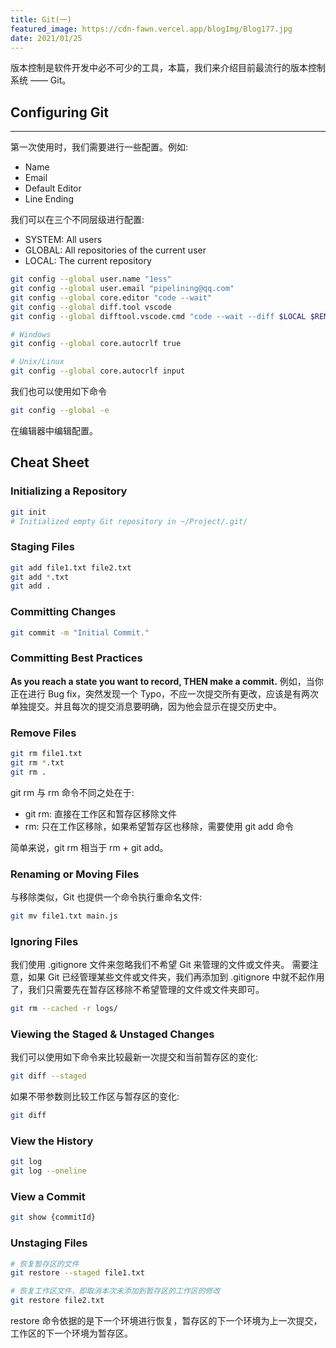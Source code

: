 ```yaml
---
title: Git(一)
featured_image: https://cdn-fawn.vercel.app/blogImg/Blog177.jpg
date: 2021/01/25
---
```


版本控制是软件开发中必不可少的工具，本篇，我们来介绍目前最流行的版本控制系统 —— Git。

## Configuring Git
***  
第一次使用时，我们需要进行一些配置。例如: 
- Name
- Email
- Default Editor
- Line Ending

我们可以在三个不同层级进行配置: 
- SYSTEM: All users
- GLOBAL: All repositories of the current user
- LOCAL: The current repository

``` sh
git config --global user.name "1ess"
git config --global user.email "pipelining@qq.com"
git config --global core.editor "code --wait"
git config --global diff.tool vscode
git config --global difftool.vscode.cmd "code --wait --diff $LOCAL $REMOTE"

# Windows
git config --global core.autocrlf true

# Unix/Linux
git config --global core.autocrlf input
```

我们也可以使用如下命令
``` sh
git config --global -e 
```

在编辑器中编辑配置。

## Cheat Sheet
### Initializing a Repository
``` sh
git init
# Initialized empty Git repository in ~/Project/.git/
```

### Staging Files
``` sh
git add file1.txt file2.txt
git add *.txt
git add .
```

### Committing Changes
``` sh
git commit -m "Initial Commit."
```

### Committing Best Practices
**As you reach a state you want to record, THEN make a commit.**
例如，当你正在进行 Bug fix，突然发现一个 Typo，不应一次提交所有更改，应该是有两次单独提交。并且每次的提交消息要明确，因为他会显示在提交历史中。

### Remove Files
``` sh
git rm file1.txt
git rm *.txt
git rm .
```

git rm 与 rm 命令不同之处在于: 
- git rm: 直接在工作区和暂存区移除文件
- rm: 只在工作区移除，如果希望暂存区也移除，需要使用 git add 命令

简单来说，git rm 相当于 rm + git add。

### Renaming or Moving Files
与移除类似，Git 也提供一个命令执行重命名文件: 
``` sh
git mv file1.txt main.js
```

### Ignoring Files
我们使用 .gitignore 文件来忽略我们不希望 Git 来管理的文件或文件夹。
需要注意，如果 Git 已经管理某些文件或文件夹，我们再添加到 .gitignore 中就不起作用了，我们只需要先在暂存区移除不希望管理的文件或文件夹即可。
``` sh
git rm --cached -r logs/
```

### Viewing the Staged & Unstaged Changes
我们可以使用如下命令来比较最新一次提交和当前暂存区的变化: 
``` sh
git diff --staged
```

如果不带参数则比较工作区与暂存区的变化: 
``` sh
git diff
```

### View the History
``` sh
git log
git log --oneline
```

### View a Commit
``` sh
git show {commitId}
```

### Unstaging Files
``` sh
# 恢复暂存区的文件
git restore --staged file1.txt

# 恢复工作区文件，即取消本次未添加到暂存区的工作区的修改
git restore file2.txt
```

restore 命令依据的是下一个环境进行恢复，暂存区的下一个环境为上一次提交，工作区的下一个环境为暂存区。
